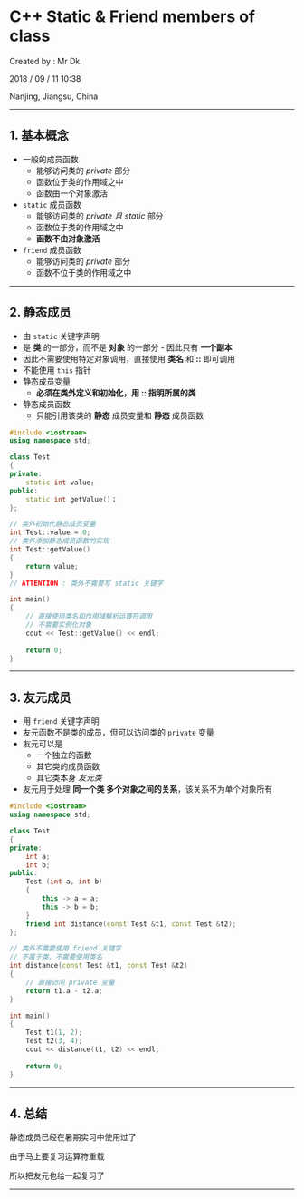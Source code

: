 # C++ Static & Friend members of class

Created by : Mr Dk.

2018 / 09 / 11 10:38

Nanjing, Jiangsu, China

---

## 1. 基本概念

* 一般的成员函数
  * 能够访问类的 _private_ 部分
  * 函数位于类的作用域之中
  * 函数由一个对象激活
* `static` 成员函数
  * 能够访问类的 _private 且 static_ 部分
  * 函数位于类的作用域之中
  * __函数不由对象激活__
* `friend` 成员函数
  * 能够访问类的 _private_ 部分
  * 函数不位于类的作用域之中

---

## 2. 静态成员

* 由 `static` 关键字声明
* 是 __类__ 的一部分，而不是 __对象__ 的一部分 - 因此只有 __一个副本__
* 因此不需要使用特定对象调用，直接使用 __类名__ 和 __::__ 即可调用
* 不能使用 `this` 指针
* 静态成员变量
  * __必须在类外定义和初始化，用 :: 指明所属的类__
* 静态成员函数
  * 只能引用该类的 __静态__ 成员变量和 __静态__ 成员函数

```C++
#include <iostream>
using namespace std;

class Test
{
private:
    static int value;
public:
    static int getValue()；
};

// 类外初始化静态成员变量
int Test::value = 0;
// 类外添加静态成员函数的实现
int Test::getValue()
{
    return value;
}
// ATTENTION : 类外不需要写 static 关键字

int main()
{
    // 直接使用类名和作用域解析运算符调用
    // 不需要实例化对象
    cout << Test::getValue() << endl;
    
    return 0;
}
```

---

## 3. 友元成员

* 用 `friend` 关键字声明
* 友元函数不是类的成员，但可以访问类的 `private` 变量
* 友元可以是
  * 一个独立的函数
  * 其它类的成员函数
  * 其它类本身 _友元类_
* 友元用于处理 __同一个类 多个对象之间的关系__，该关系不为单个对象所有

```C++
#include <iostream>
using namespace std;

class Test
{
private:
    int a;
    int b;
public:
    Test (int a, int b)
    {
        this -> a = a;
        this -> b = b;
    }
    friend int distance(const Test &t1, const Test &t2);
};

// 类外不需要使用 friend 关键字
// 不属于类，不需要使用类名
int distance(const Test &t1, const Test &t2)
{
    // 直接访问 private 变量
    return t1.a - t2.a;
}

int main()
{
    Test t1(1, 2);
    Test t2(3, 4);
    cout << distance(t1, t2) << endl;
    
    return 0;
}
```

---

## 4. 总结

静态成员已经在暑期实习中使用过了

由于马上要复习运算符重载

所以把友元也给一起复习了

---

